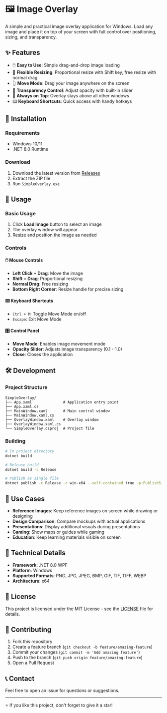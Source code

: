 # 🖼️ Image Overlay

A simple and practical image overlay application for Windows. Load any image and place it on top of your screen with full control over positioning, sizing, and transparency.

## ✨ Features

- 🖱️ **Easy to Use**: Simple drag-and-drop image loading
- 🔄 **Flexible Resizing**: Proportional resize with Shift key, free resize with normal drag
- 👆 **Move Mode**: Drag your image anywhere on the screen
- 🌟 **Transparency Control**: Adjust opacity with built-in slider
- 📌 **Always on Top**: Overlay stays above all other windows
- ⌨️ **Keyboard Shortcuts**: Quick access with handy hotkeys

## 🚀 Installation

### Requirements
- Windows 10/11
- .NET 8.0 Runtime

### Download
1. Download the latest version from [Releases](../../releases)
2. Extract the ZIP file
3. Run `SimpleOverlay.exe`

## 📖 Usage

### Basic Usage
1. Click **Load Image** button to select an image
2. The overlay window will appear
3. Resize and position the image as needed

### Controls

#### 🖱️ Mouse Controls
- **Left Click + Drag**: Move the image
- **Shift + Drag**: Proportional resizing
- **Normal Drag**: Free resizing
- **Bottom Right Corner**: Resize handle for precise sizing

#### ⌨️ Keyboard Shortcuts
- `Ctrl + M`: Toggle Move Mode on/off
- `Escape`: Exit Move Mode

#### 🎛️ Control Panel
- **Move Mode**: Enables image movement mode
- **Opacity Slider**: Adjusts image transparency (0.1 - 1.0)
- **Close**: Closes the application

## 🛠️ Development

### Project Structure
```
SimpleOverlay/
├── App.xaml              # Application entry point
├── App.xaml.cs
├── MainWindow.xaml       # Main control window
├── MainWindow.xaml.cs
├── OverlayWindow.xaml    # Overlay window
├── OverlayWindow.xaml.cs
└── SimpleOverlay.csproj  # Project file
```

### Building
```bash
# In project directory
dotnet build

# Release build
dotnet build -c Release

# Publish as single file
dotnet publish -c Release -r win-x64 --self-contained true -p:PublishSingleFile=true
```

## 🎯 Use Cases

- **Reference Images**: Keep reference images on screen while drawing or designing
- **Design Comparison**: Compare mockups with actual applications
- **Presentations**: Display additional visuals during presentations
- **Gaming**: Show maps or guides while gaming
- **Education**: Keep learning materials visible on screen

## 🔧 Technical Details

- **Framework**: .NET 8.0 WPF
- **Platform**: Windows
- **Supported Formats**: PNG, JPG, JPEG, BMP, GIF, TIF, TIFF, WEBP
- **Architecture**: x64

## 📝 License

This project is licensed under the MIT License - see the [LICENSE](LICENSE) file for details.

## 🤝 Contributing

1. Fork this repository
2. Create a feature branch (`git checkout -b feature/amazing-feature`)
3. Commit your changes (`git commit -m 'Add amazing feature'`)
4. Push to the branch (`git push origin feature/amazing-feature`)
5. Open a Pull Request

## 📞 Contact

Feel free to open an issue for questions or suggestions.

---

⭐ If you like this project, don't forget to give it a star!
